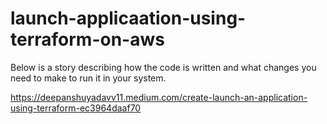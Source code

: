 # launch-applicaation-using-terraform-on-aws

Below is a story describing how the code is written and what changes you need to make to run it in your system.

https://deepanshuyadavv11.medium.com/create-launch-an-application-using-terraform-ec3964daaf70
